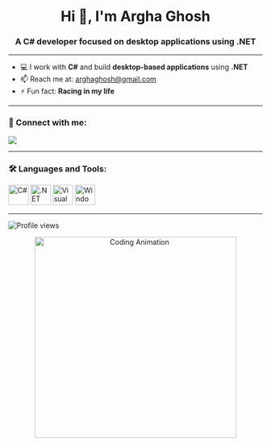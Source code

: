 <h1 align="center">Hi 👋, I'm Argha Ghosh</h1>
<h3 align="center">A C# developer focused on desktop applications using .NET</h3>

---

- 💻 I work with **C#** and build **desktop-based applications** using **.NET**
- 📫 Reach me at: [arghaghosh@gmail.com](mailto:arghaghosh@gmail.com)
- ⚡ Fun fact: **Racing in my life**

---

### 🔗 Connect with me:
<p align="left">
  <a href="mailto:arghaghosh@gmail.com"><img src="https://img.shields.io/badge/Gmail-D14836?style=for-the-badge&logo=gmail&logoColor=white" /></a>
  <!-- Add other links like LinkedIn or Facebook if you want -->
</p>

---

### 🛠️ Languages and Tools:
<p align="left">
  <img src="https://cdn.jsdelivr.net/gh/devicons/devicon/icons/csharp/csharp-original.svg" width="40" alt="C#" />
  <img src="https://cdn.jsdelivr.net/gh/devicons/devicon/icons/dot-net/dot-net-original.svg" width="40" alt=".NET" />
  <img src="https://cdn.jsdelivr.net/gh/devicons/devicon/icons/visualstudio/visualstudio-plain.svg" width="40" alt="Visual Studio" />
  <img src="https://cdn.jsdelivr.net/gh/devicons/devicon/icons/windows8/windows8-original.svg" width="40" alt="Windows App Dev" />
</p>

---

![Profile views](https://komarev.com/ghpvc/?username=ghosh-argha&color=blue)

<!-- Optional animation -->
<p align="center">
  <img src="https://media.giphy.com/media/qgQUggAC3Pfv687qPC/giphy.gif" width="400" alt="Coding Animation" />
</p>



